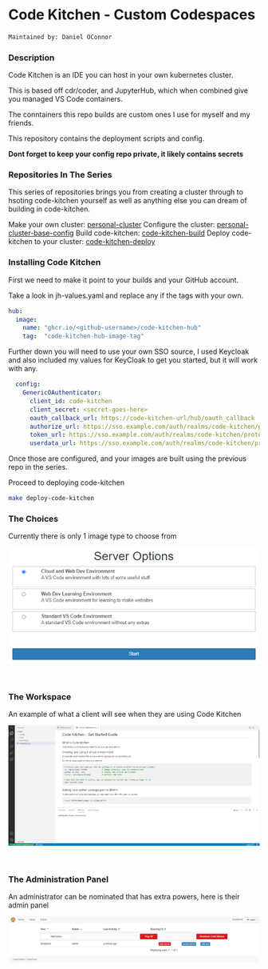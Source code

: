 # Code Kitchen - Custom Codespaces

```bash
Maintained by: Daniel OConnor
```

### Description

Code Kitchen is an IDE you can host in your own kubernetes cluster. 

This is based off cdr/coder, and JupyterHub, which when combined give you managed VS Code containers.

The conntainers this repo builds are custom ones I use for myself and my friends.

This repository contains the deployment scripts and config.

<b>Dont forget to keep your config repo private, it likely contains secrets</b>


### Repositories In The Series

This series of repositories brings you from creating a cluster through to hsoting code-kitchen yourself as well as anything else you can dream of building in code-kitchen.

Make your own cluster: [personal-cluster](https://github.com/FoodyFood/personal-cluster)
Configure the cluster: [personal-cluster-base-config](https://github.com/FoodyFood/personal-cluster-base-config)
Build code-kitchen: [code-kitchen-build](https://github.com/FoodyFood/code-kitchen-build)
Deploy code-kitchen to your cluster: [code-kitchen-deploy](https://github.com/FoodyFood/code-kitchen-deploy)


### Installing Code Kitchen

First we need to make it point to your builds and your GitHub account.

Take a look in jh-values.yaml and replace any if the <github-username> tags with your own.

```yaml
hub:
  image:
    name: "ghcr.io/<github-username>/code-kitchen-hub"
    tag:  "code-kitchen-hub-image-tag"
```

Further down you will need to use your own SSO source, I used Keycloak and also included my values for KeyCloak to get you started, but it will work with any.

```yaml
  config:
    GenericOAuthenticator:
      client_id: code-kitchen
      client_secret: <secret-goes-here>
      oauth_callback_url: https://code-kitchen-url/hub/oauth_callback
      authorize_url: https://sso.example.com/auth/realms/code-kitchen/protocol/openid-connect/auth
      token_url: https://sso.example.com/auth/realms/code-kitchen/protocol/openid-connect/token
      userdata_url: https://sso.example.com/auth/realms/code-kitchen/protocol/openid-connect/userinfo
```

Once those are configured, and your images are built using the previous repo in the series.

Proceed to deploying code-kitchen 

```bash
make deploy-code-kitchen
```

### The Choices
Currently there is only 1 image type to choose from

![server-options](docs/server-options.PNG)

<br>

### The Workspace
An example of what a client will see when they are using Code Kitchen

![coder](docs/workspace.png)

<br>

### The Administration Panel
An administrator can be nominated that has extra powers, here is their admin panel

![code-kitchen-admin-area](docs/admin-area.PNG)

<br>
